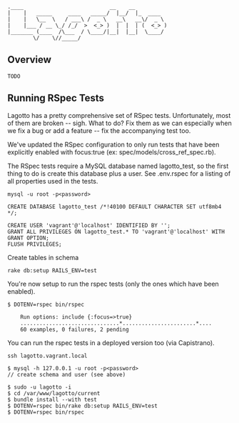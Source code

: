     .____                           __    __          
    |    |   _____     ____   _____/  |__/  |_  ____  
    |    |   \__  \   / ___\ /  _ \   __\   __\/  _ \ 
    |    |___ / __ \_/ /_/  >  <_> )  |  |  | (  <_> )
    |_______ (____  /\___  / \____/|__|  |__|  \____/ 
            \/    \//_____/                           


## Overview

    TODO

## Running RSpec Tests 

Lagotto has a pretty comprehensive set of RSpec tests. Unfortunately, most of
them are broken -- sigh. What to do? Fix them as we can especially when we fix a
bug or add a feature -- fix the accompanying test too.

We've updated the RSpec configuration to only run tests that have been
explicitly enabled with focus:true (ex: spec/models/cross_ref_spec.rb).

The RSpec tests require a MySQL database named lagotto_test, so the first thing
to do is create this database plus a user. See .env.rspec for a listing of all
properties used in the tests.

    mysql -u root -p<password>

    CREATE DATABASE lagotto_test /*!40100 DEFAULT CHARACTER SET utf8mb4 */;

    CREATE USER 'vagrant'@'localhost' IDENTIFIED BY '';
    GRANT ALL PRIVILEGES ON lagotto_test.* TO 'vagrant'@'localhost' WITH GRANT OPTION;
    FLUSH PRIVILEGES;

Create tables in schema

    rake db:setup RAILS_ENV=test

You're now setup to run the rspec tests (only the ones which have been enabled).

    $ DOTENV=rspec bin/rspec

        Run options: include {:focus=>true}
        ...............................*.......................*....
        60 examples, 0 failures, 2 pending


You can run the rspec tests in a deployed version too (via Capistrano).

    ssh lagotto.vagrant.local

    $ mysql -h 127.0.0.1 -u root -p<password>
    // create schema and user (see above)

    $ sudo -u lagotto -i
    $ cd /var/www/lagotto/current
    $ bundle install --with test
    $ DOTENV=rspec bin/rake db:setup RAILS_ENV=test
    $ DOTENV=rspec bin/rspec
